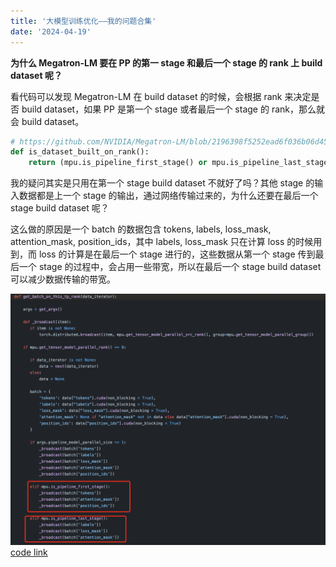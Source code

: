 ```yaml
---
title: '大模型训练优化——我的问题合集'
date: '2024-04-19'
---
```


**为什么 Megatron-LM 要在 PP 的第一 stage 和最后一个 stage 的 rank 上 build dataset 呢？**

看代码可以发现 Megatron-LM 在 build dataset 的时候，会根据 rank 来决定是否 build dataset，如果 PP 是第一个 stage 或者最后一个 stage 的 rank，那么就会 build dataset。

```python
# https://github.com/NVIDIA/Megatron-LM/blob/2196398f5252ead6f036b06d45f7acb89b1308da/pretrain_gpt.py#L168-L169
def is_dataset_built_on_rank():
    return (mpu.is_pipeline_first_stage() or mpu.is_pipeline_last_stage()) and mpu.get_tensor_model_parallel_rank() == 0
```

我的疑问其实是只用在第一个 stage build dataset 不就好了吗？其他 stage 的输入数据都是上一个 stage 的输出，通过网络传输过来的，为什么还要在最后一个 stage build dataset 呢？

这么做的原因是一个 batch 的数据包含 tokens, labels, loss_mask, attention_mask, position_ids，其中 labels, loss_mask 只在计算 loss 的时候用到，而 loss 的计算是在最后一个 stage 进行的，这些数据从第一个 stage 传到最后一个 stage 的过程中，会占用一些带宽，所以在最后一个 stage build dataset 可以减少数据传输的带宽。

![alt text](/get_batch.png)
[code link](https://github.com/NVIDIA/Megatron-LM/blob/2196398f5252ead6f036b06d45f7acb89b1308da/megatron/training/utils.py#L276-L314)